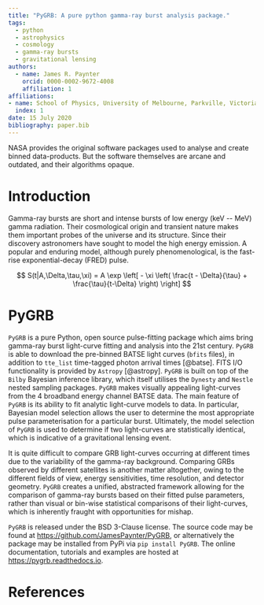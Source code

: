 ```yaml
---
title: "PyGRB: A pure python gamma-ray burst analysis package."
tags:
  - python
  - astrophysics
  - cosmology
  - gamma-ray bursts
  - gravitational lensing
authors:
  - name: James R. Paynter
    orcid: 0000-0002-9672-4008
    affiliation: 1
affiliations:
- name: School of Physics, University of Melbourne, Parkville, Victoria, 3010, Australia
  index: 1
date: 15 July 2020
bibliography: paper.bib
---
```



NASA provides the original software packages used to analyse and create binned data-products.
But the software themselves are arcane and outdated, and their algorithms opaque.


# Introduction


Gamma-ray bursts are short and intense bursts of low energy (keV -- MeV) gamma radiation. Their cosmological origin and transient nature makes them important probes of the universe and its structure. Since their discovery astronomers have sought to model the high energy emission. A popular and enduring model, although purely phenomenological, is the fast-rise exponential-decay (FRED) pulse.


$$
S(t|A,\Delta,\tau,\xi) = A \exp \left[ - \xi \left(  \frac{t - \Delta}{\tau} + \frac{\tau}{t-\Delta}  \right)   \right]
$$

# PyGRB

`PyGRB` is a pure Python, open source pulse-fitting package which aims bring gamma-ray burst light-curve fitting and analysis into the 21st century. `PyGRB` is able to download the pre-binned BATSE light curves (``bfits`` files), in addition to ``tte_list`` time-tagged photon arrival times [@batse]. FITS I/O functionality is provided by `Astropy` [@astropy]. `PyGRB` is built on top of the `Bilby` Bayesian inference library, which itself utilises the `Dynesty` and `Nestle` nested sampling packages.
`PyGRB` makes visually appealing light-curves from the 4 broadband energy channel BATSE data.
The main feature of `PyGRB` is its ability to fit analytic light-curve models to data.
In particular, Bayesian model selection allows the user to determine the most appropriate pulse parameterisation for a particular burst.
Ultimately, the model selection of `PyGRB` is used to determine if two light-curves are statistically identical, which is indicative of a gravitational lensing event.


It is quite difficult to compare GRB light-curves occurring at different times due to the variability of the gamma-ray background.
Comparing GRBs observed by different satellites is another matter altogether, owing to the different fields of view, energy sensitivities, time resolution, and detector geometry.
`PyGRB` creates a unified, abstracted framework allowing for the comparison of gamma-ray bursts based on their fitted pulse parameters, rather than visual or bin-wise statistical comparisons of their light-curves, which is inherently fraught with opportunities for mishap.






``PyGRB`` is released under the BSD 3-Clause license.
The source code may be found at https://github.com/JamesPaynter/PyGRB, or alternatively the package may be installed from PyPi via ``pip install PyGRB``.
The online documentation, tutorials and examples are hosted at https://pygrb.readthedocs.io.

# References
